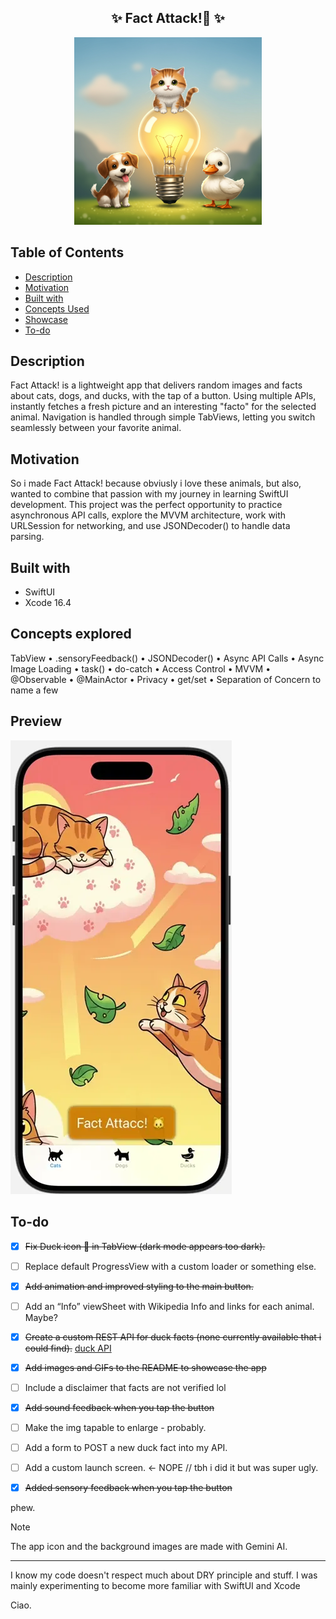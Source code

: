 <h2 align="center">
  ✨ Fact Attack!🐾 ✨
</h2>

<p align="center"><img width="300" alt="image" src="Assets.xcassets/AppIcon.appiconset/appIcon2.png"></p>

## Table of Contents

- [Description](#description)
- [Motivation](#motivation)
- [Built with](#built-with)
- [Concepts Used](#concepts-used)
- [Showcase](#showcase)
- [To-do](#to-do)

## Description

Fact Attack! is a lightweight app that delivers random images and facts about cats, dogs, and ducks, with the tap of a button. Using multiple APIs, instantly fetches a fresh picture and an interesting "facto" for the selected animal. Navigation is handled through simple TabViews, letting you switch seamlessly between your favorite animal.

## Motivation

So i made Fact Attack! because obviusly i love these animals, but also, wanted to combine that passion with my journey in learning SwiftUI development. This project was the perfect opportunity to practice asynchronous API calls, explore the MVVM architecture, work with URLSession for networking, and use JSONDecoder() to handle data parsing.

## Built with

- SwiftUI
- Xcode 16.4

## Concepts explored

TabView • .sensoryFeedback() • JSONDecoder() • Async API Calls • Async Image Loading • task() • do-catch • Access Control • MVVM • @Observable • @MainActor • Privacy • get/set • Separation of Concern to name a few

## Preview

![](SampleData/factattack-preview.webp)

## To-do

- [x] ~~Fix Duck icon 🦆 in TabView (dark mode appears too dark).~~
- [ ] Replace default ProgressView with a custom loader or something else.
- [x] ~~Add animation and improved styling to the main button.~~
- [ ] Add an “Info” viewSheet with Wikipedia Info and links for each animal. Maybe?
- [x] ~~Create a custom REST API for duck facts (none currently available that i could find).~~ [duck API](https://github.com/bacf5/ducks-api)
- [x] ~~Add images and GIFs to the README to showcase the app~~
- [ ] Include a disclaimer that facts are not verified lol
- [x] ~~Add sound feedback when you tap the button~~
- [ ] Make the img tapable to enlarge - probably.
- [ ] Add a form to POST a new duck fact into my API.
- [ ] Add a custom launch screen. <- NOPE // tbh i did it but was super ugly.
- [x] ~~Added sensory feedback when you tap the button~~


phew.

> [!NOTE]
> The app icon and the background images are made with Gemini AI.

-----

I know my code doesn't respect much about DRY principle and stuff. I was mainly experimenting to become more familiar with SwiftUI and Xcode

Ciao.
